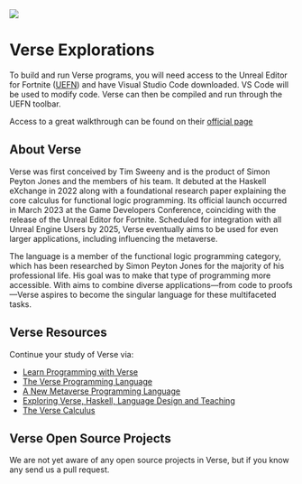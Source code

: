 <img src="https://raw.githubusercontent.com/rtoal/ple/main/docs/resources/verse-logo-64.png">

# Verse Explorations

To build and run Verse programs, you will need access to the Unreal Editor for Fortnite ([UEFN](https://dev.epicgames.com/documentation/en-us/uefn/launching-in-unreal-editor-for-fortnite)) and have Visual Studio Code downloaded. VS Code will be used to modify code. Verse can then be compiled and run through the UEFN toolbar.

Access to a great walkthrough can be found on their [official page](https://dev.epicgames.com/documentation/en-us/uefn/run-your-first-verse-program-in-unreal-editor-for-fortnite)

## About Verse

Verse was first conceived by Tim Sweeny and is the product of Simon Peyton Jones and the members of his team. It debuted at the Haskell eXchange in 2022 along with a foundational research paper explaining the core calculus for functional logic programming. Its official launch occurred in March 2023 at the Game Developers Conference, coinciding with the release of the Unreal Editor for Fortnite. Scheduled for integration with all Unreal Engine Users by 2025, Verse eventually aims to be used for even larger applications, including influencing the metaverse.

The language is a member of the functional logic programming category, which has been researched by Simon Peyton Jones for the majority of his professional life. His goal was to make that type of programming more accessible. With aims to combine diverse applications—from code to proofs—Verse aspires to become the singular language for these multifaceted tasks.

## Verse Resources

Continue your study of Verse via:

- [Learn Programming with Verse](https://dev.epicgames.com/documentation/en-us/uefn/learn-programming-with-verse-in-unreal-editor-for-fortnite)
- [The Verse Programming Language](https://www.youtube.com/watch?v=5prkKOIilJg)
- [A New Metaverse Programming Language](https://moralis.io/exploring-verse-a-new-metaverse-programming-language-from-epic-games/)
- [Exploring Verse, Haskell, Language Design and Teaching](https://www.youtube.com/watch?v=UBgam9XUHs0)
- [The Verse Calculus](https://simon.peytonjones.org/assets/pdfs/verse-March23.pdf)

## Verse Open Source Projects

We are not yet aware of any open source projects in Verse, but if you know any send us a pull request.
